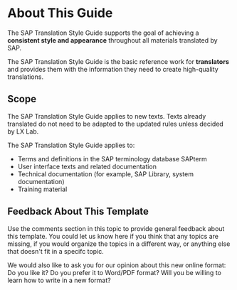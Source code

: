 # About This Guide

The SAP Translation Style Guide supports the goal of achieving a **consistent style and appearance** throughout all materials translated by SAP.

The SAP Translation Style Guide is the basic reference work for **translators** and provides them with the information they need to create high-quality translations.

## Scope

The SAP Translation Style Guide applies to new texts. Texts already translated do not need to be adapted to the updated rules unless decided by LX Lab.

The SAP Translation Style Guide applies to:
*	Terms and definitions in the SAP terminology database SAPterm
*	User interface texts and related documentation 
*	Technical documentation (for example, SAP Library, system documentation)
*	Training material

## Feedback About This Template

Use the comments section in this topic to provide general feedback about this template. You could let us know here if you think that any topics are missing, if you would organize the topics in a different way, or anything else that doesn't fit in a specifc topic.

We would also like to ask you for our opinion about this new online format:
Do you like it? Do you prefer it to Word/PDF format?
Will you be willing to learn how to write in a new format?

